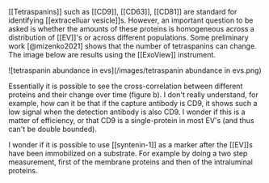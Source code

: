 [[Tetraspanins]] such as [[CD9]], [[CD63]], [[CD81]] are standard for identifying [[extracelluar vesicle]]s. However, an important question to be asked is whether the amounts of these proteins is homogeneous across a distribution of [[EV]]'s or across different populations. Some preliminary work [@mizenko2021] shows that the number of tetraspanins can change. The image below are results using the [[ExoView]] instrument.

![tetraspanin abundance in evs](/images/tetraspanin abundance in evs.png)

Essentially it is possible to see the cross-correlation between different proteins and their change over time (figure b). I don't really understand, for example, how can it be that if the capture antibody is CD9, it shows such a low signal when the detection antibody is also CD9. I wonder if this is a matter of efficiency, or that CD9 is a single-protein in most EV's (and thus can't be double bounded). 

I wonder if it is possible to use [[syntenin-1]] as a marker after the [[EV]]s have been immobilized on a substrate. For example by doing a two step measurement, first of the membrane proteins and then of the intraluminal proteins. 